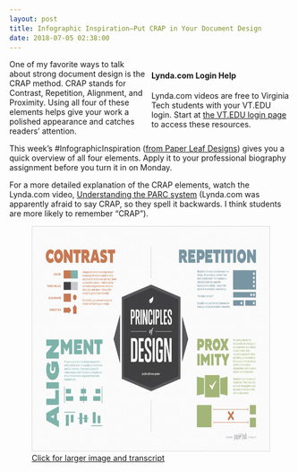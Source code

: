```yaml
---
layout: post
title: Infographic Inspiration—Put CRAP in Your Document Design
date: 2018-07-05 02:38:00
---
```

<div style="float: right; width: 250px;margin-left: 9px;" class="maroonbox">
<h4>Lynda.com Login Help</h4>
<p>Lynda.com videos are free to Virginia Tech students with your VT.EDU login. Start at <a href="http://lynda.vt.edu/" target="_blank">the VT.EDU login page</a> to access these resources.</p>
</div>
<p>One of my favorite ways to talk about strong document design is the CRAP method. CRAP stands for Contrast, Repetition, Alignment, and Proximity. Using all four of these elements helps give your work a polished appearance and catches readers&#8217; attention. </p>
<p>This week&#8217;s #InfographicInspiration (<a href="https://paper-leaf.com/blog/2012/10/principles-of-design-quick-reference-poster/">from Paper Leaf Designs</a>) gives you a quick overview of all four elements. Apply it to your professional biography assignment before you turn it in on Monday.</p>
<p>For a more detailed explanation of the CRAP elements, watch the Lynda.com video, <a href="https://www.lynda.com/Illustrator-tutorials/Understanding-PARC-system/145210/170193-4.html" target="_blank">Understanding the PARC system</a> (Lynda.com was apparently afraid to say CRAP, so they spell it backwards. I think students are more likely to remember &ldquo;CRAP&rdquo;).</p>
<div>
  <figure><img  src="/wp-content/uploads/2017/09/Principles-of-Design-White-1280px-1-1024x640.jpg" alt="CRAP Principles of Design" style="width: 640px;height: 400px;border: 1px #dcdcdc solid;" />
    <figcaption><a href="\wp-content\uploads\-transcripts\crap-transcript.html" target="_blank">Click for larger image and transcript</a></figcaption>
 </figure>
</div>
